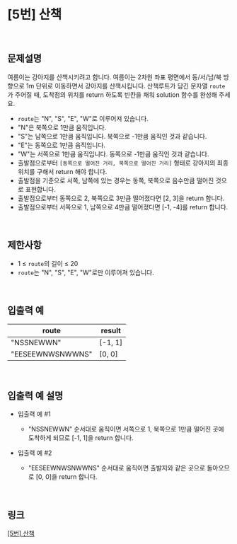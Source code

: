 # [5번] 산책

<br>

## 문제설명
여름이는 강아지를 산책시키려고 합니다. 여름이는 2차원 좌표 평면에서 동/서/남/북 방향으로 1m 단위로 이동하면서 강아지를 산책시킵니다. 산책루트가 담긴 문자열 `route`가 주어질 때, 도착점의 위치를 return 하도록 빈칸을 채워 solution 함수를 완성해 주세요.

- `route`는 "N", "S", "E", "W"로 이루어져 있습니다.
- "N"은 북쪽으로 1만큼 움직입니다.
- "S"는 남쪽으로 1만큼 움직입니다. 북쪽으로 -1만큼 움직인 것과 같습니다.
- "E"는 동쪽으로 1만큼 움직입니다.
- "W"는 서쪽으로 1만큼 움직입니다. 동쪽으로 -1만큼 움직인 것과 같습니다.
- 출발점으로부터 `[동쪽으로 떨어진 거리, 북쪽으로 떨어진 거리]` 형태로 강아지의 최종 위치를 구해서 return 해야 합니다.
- 출발점을 기준으로 서쪽, 남쪽에 있는 경우는 동쪽, 북쪽으로 음수만큼 떨어진 것으로 표현합니다.
- 출발점으로부터 동쪽으로 2, 북쪽으로 3만큼 떨어졌다면 [2, 3]을 return 합니다.
- 출발점으로부터 서쪽으로 1, 남쪽으로 4만큼 떨어졌다면 [-1, -4]를 return 합니다.

<br>

## 제한사항
- 1 ≤ `route`의 길이 ≤ 20
- `route`는 "N", "S", "E", "W"로만 이루어져 있습니다.

<br>

## 입출력 예
| route | result |
|---|---|
| "NSSNEWWN" | [-1, 1] |
| "EESEEWNWSNWWNS" | [0, 0] |

<br>

## 입출력 예 설명
- 입출력 예 #1
    - "NSSNEWWN" 순서대로 움직이면 서쪽으로 1, 북쪽으로 1만큼 떨어진 곳에 도착하게 되므로 [-1, 1]을 return 합니다.

- 입출력 예 #2
    - "EESEEWNWSNWWNS" 순서대로 움직이면 출발지와 같은 곳으로 돌아오므로 [0, 0]을 return 합니다.

<br>

## 링크
[[5번] 산책](https://school.programmers.co.kr/learn/courses/30/lessons/250129)

